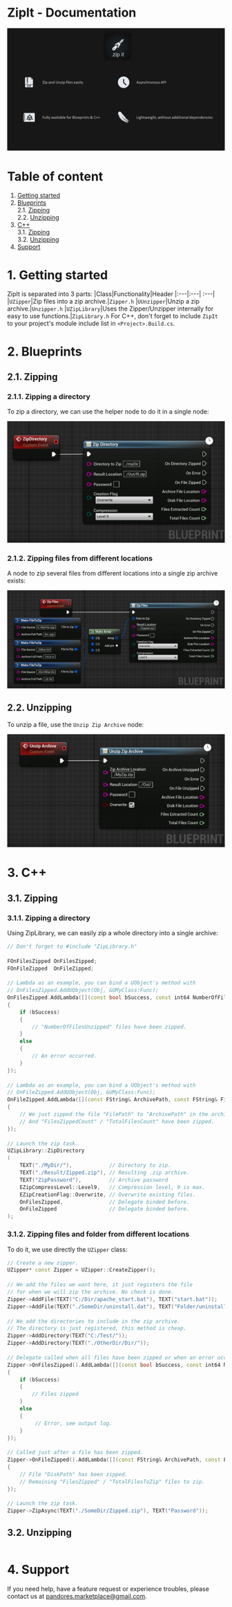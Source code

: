 # ZipIt - Documentation
![ZipIt features](https://github.com/Pandoa/ZipIt/blob/master/Images/Features.PNG?raw=true)
# Table of content
1. [Getting started](#1-getting-started)</br>
2. [Blueprints](#2-blueprints)</br>
    2.1. [Zipping](21-zipping)</br>
    2.2. [Unzipping](22-unzipping)</br>
3. [C++](#3-c)</br>
    3.1. [Zipping](31-zipping)</br>
    3.2. [Unzipping](32-unzipping)</br>
4. [Support](#4-support)</br>
# 1. Getting started
ZipIt is separated into 3 parts:
|Class|Functionality|Header
|:---|:---| :---|
|`UZipper`|Zip files into a zip archive.|`Zipper.h`
|`UUnzipper`|Unzip a zip archive.|`Unzipper.h`
|`UZipLibrary`|Uses the Zipper/Unzipper internally for easy to use functions.|`ZipLibrary.h`
For C++, don't forget to include `ZipIt` to your project's module include list in `<Project>.Build.cs`.

# 2. Blueprints
## 2.1. Zipping
### 2.1.1. Zipping a directory
To zip a directory, we can use the helper node to do it in a single node:

![Zip Directory Example](https://github.com/Pandoa/ZipIt/blob/master/Images/BpZipDirectory.png?raw=true)
### 2.1.2. Zipping files from different locations
A node to zip several files from different locations into a single zip archive exists:

![Zip files example](https://github.com/Pandoa/ZipIt/blob/master/Images/BpZipFiles.png?raw=true)
## 2.2. Unzipping
To unzip a file, use the `Unzip Zip Archive` node:

![Unzip zip example](https://github.com/Pandoa/ZipIt/blob/master/Images/BpUnzip.png?raw=true)
# 3. C++
## 3.1. Zipping
### 3.1.1. Zipping a directory
Using ZipLibrary, we can easily zip a whole directory into a single archive:
```cpp
// Don't forget to #include "ZipLibrary.h"

FOnFilesZipped OnFilesZipped;
FOnFileZipped  OnFileZipped;

// Lambda as an example, you can bind a UObject's method with 
// OnFilesZipped.AddUObject(Obj, &UMyClass:Func);
OnFilesZipped.AddLambda([](const bool bSuccess, const int64 NumberOfFilesUnzipped) -> void
{
    if (bSuccess)
    {
        // "NumberOfFilesUnzipped" files have been zipped.
    }
    else
    {
        // An error occurred. 
    }
});

// Lambda as an example, you can bind a UObject's method with 
// OnFileZipped.AddUObject(Obj, &UMyClass:Func);
OnFileZipped.AddLambda([](const FString& ArchivePath, const FString& FilePath, const int64 FilesZippedCount, const int64 TotalFilesCount) -> void
{
    // We just zipped the file "FilePath" to "ArchivePath" in the archive.
    // And "FilesZippedCount" / "TotalFilesCount" have been zipped.
});

// Launch the zip task.
UZipLibrary::ZipDirectory
(
    TEXT("./MyDir/"),            // Directory to zip.
    TEXT("./Result/Zipped.zip"), // Resulting .zip archive.
    TEXT("ZipPassword"),         // Archive password
    EZipCompressLevel::Level9,   // Compression level, 9 is max.
    EZipCreationFlag::Overwrite, // Overwrite existing files.
    OnFilesZipped,               // Delegate binded before.
    OnFileZipped                 // Delegate binded before.
);
```
### 3.1.2. Zipping files and folder from different locations
To do it, we use directly the `UZipper` class:
```cpp
// Create a new zipper.
UZipper* const Zipper = UZipper::CreateZipper();

// We add the files we want here, it just registers the file
// for when we will zip the archive. No check is done.
Zipper->AddFile(TEXT("C:/Dir/apache_start.bat"), TEXT("start.bat"));
Zipper->AddFile(TEXT("./SomeDir/uninstall.dat"), TEXT("Folder/uninstall.dat"));

// We add the directories to include in the zip archive.
// The directory is just registered, this method is cheap.
Zipper->AddDirectory(TEXT("C:/Test/"));
Zipper->AddDirectory(TEXT("./OtherDir/Dir/"));

// Delegate called when all files have been zipped or when an error occured.
Zipper->OnFilesZipped().AddLambda([](const bool bSuccess, const int64 NumberOfFilesZipped) -> void 
{
	if (bSuccess)
	{
	    // Files zipped
	}
	else
	{
	     // Error, see output log.
    }
});

// Called just after a file has been zipped.
Zipper->OnFileZipped().AddLambda([](const FString& ArchivePath, const FString& DiskPath, const int64 FilesZipped, const int64 TotalFilesToZip) -> void 
{
    // File "DiskPath" has been zipped.
    // Remaining "FilesZipped" / "TotalFilesToZip" files to zip.
});

// Launch the zip task.
Zipper->ZipAsync(TEXT("./SomeDir/Zipped.zip"), TEXT("Password"));
```
## 3.2. Unzipping
```cpp

```
# 4. Support
If you need help, have a feature request or experience troubles, please contact us at [pandores.marketplace@gmail.com](mailto:pandores.marketplace+ZipIt@gmail.com?subject=ZipIt%20-%20).
